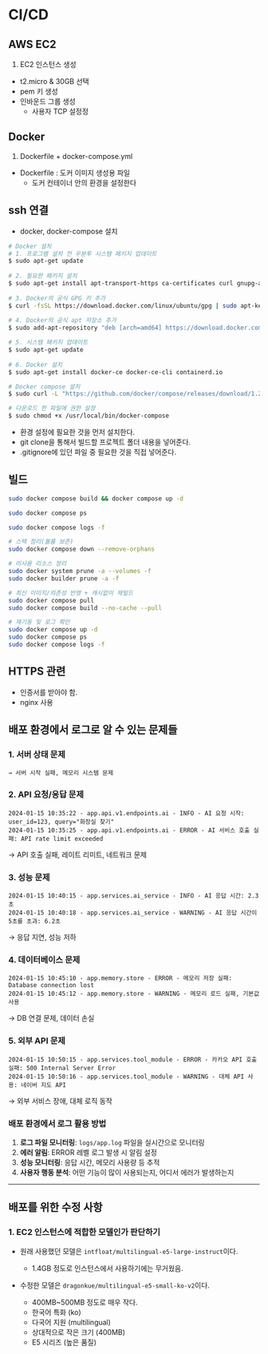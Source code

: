 # CI/CD

## AWS EC2

1. EC2 인스턴스 생성

- t2.micro & 30GB 선택
- pem 키 생성
- 인바운드 그룹 생성
    - 사용자 TCP 설정정

## Docker

1. Dockerfile + docker-compose.yml

- Dockerfile : 도커 이미지 생성용 파일
    - 도커 컨테이너 안의 환경을 설정한다

## ssh 연결

- docker, docker-compose 설치

```bash
# Docker 설치
# 1. 프로그램 설치 전 우분투 시스템 패키지 업데이트
$ sudo apt-get update
 
# 2. 필요한 패키지 설치
$ sudo apt-get install apt-transport-https ca-certificates curl gnupg-agent software-properties-common
 
# 3. Docker의 공식 GPG 키 추가
$ curl -fsSL https://download.docker.com/linux/ubuntu/gpg | sudo apt-key add -
 
# 4. Docker의 공식 apt 저장소 추가
$ sudo add-apt-repository "deb [arch=amd64] https://download.docker.com/linux/ubuntu $(lsb_release -cs) stable"

# 5. 시스템 패키지 업데이트
$ sudo apt-get update
 
# 6. Docker 설치
$ sudo apt-get install docker-ce docker-ce-cli containerd.io

# Docker compose 설치
$ sudo curl -L "https://github.com/docker/compose/releases/download/1.27.4/docker-compose-$(uname -s)-$(uname -m)" -o /usr/local/bin/docker-compose

# 다운로드 한 파일에 권한 설정
$ sudo chmod +x /usr/local/bin/docker-compose
```

- 환경 설정에 필요한 것을 먼저 설치한다.
- git clone을 통해서 빌드할 프로젝트 폴더 내용을 넣어준다.
- .gitignore에 있던 파일 중 필요한 것을 직접 넣어준다.

## 빌드

```bash
sudo docker compose build && docker compose up -d

sudo docker compose ps

sudo docker compose logs -f
```

```bash
# 스택 정리(볼륨 보존)
sudo docker compose down --remove-orphans

# 미사용 리소스 정리
sudo docker system prune -a --volumes -f
sudo docker builder prune -a -f

# 최신 이미지/의존성 반영 + 캐시없이 재빌드
sudo docker compose pull
sudo docker compose build --no-cache --pull

# 재기동 및 로그 확인
sudo docker compose up -d
sudo docker compose ps
sudo docker compose logs -f
```

## HTTPS 관련

- 인증서를 받아야 함.
- nginx 사용

## 배포 환경에서 로그로 알 수 있는 문제들

### 1. **서버 상태 문제**
```
→ 서버 시작 실패, 메모리 시스템 문제
```

### 2. **API 요청/응답 문제**
```
2024-01-15 10:35:22 - app.api.v1.endpoints.ai - INFO - AI 요청 시작: user_id=123, query="화장실 찾기"
2024-01-15 10:35:25 - app.api.v1.endpoints.ai - ERROR - AI 서비스 호출 실패: API rate limit exceeded
```
→ API 호출 실패, 레이트 리미트, 네트워크 문제

### 3. **성능 문제**
```
2024-01-15 10:40:15 - app.services.ai_service - INFO - AI 응답 시간: 2.3초
2024-01-15 10:40:18 - app.services.ai_service - WARNING - AI 응답 시간이 5초를 초과: 6.2초
```
→ 응답 지연, 성능 저하

### 4. **데이터베이스 문제**
```
2024-01-15 10:45:10 - app.memory.store - ERROR - 메모리 저장 실패: Database connection lost
2024-01-15 10:45:12 - app.memory.store - WARNING - 메모리 로드 실패, 기본값 사용
```
→ DB 연결 문제, 데이터 손실

### 5. **외부 API 문제**
```
2024-01-15 10:50:15 - app.services.tool_module - ERROR - 카카오 API 호출 실패: 500 Internal Server Error
2024-01-15 10:50:16 - app.services.tool_module - WARNING - 대체 API 사용: 네이버 지도 API
```
→ 외부 서비스 장애, 대체 로직 동작

### 배포 환경에서 로그 활용 방법

1. **로그 파일 모니터링**: `logs/app.log` 파일을 실시간으로 모니터링
2. **에러 알림**: ERROR 레벨 로그 발생 시 알림 설정
3. **성능 모니터링**: 응답 시간, 메모리 사용량 등 추적
4. **사용자 행동 분석**: 어떤 기능이 많이 사용되는지, 어디서 에러가 발생하는지

---

## 배포를 위한 수정 사항

### 1\. EC2 인스턴스에 적합한 모델인가 판단하기

- 원래 사용했던 모델은 `intfloat/multilingual-e5-large-instruct`이다.
    - 1.4GB 정도로 인스턴스에서 사용하기에는 무거웠음.

- 수정한 모델은 `dragonkue/multilingual-e5-small-ko-v2`이다.
    - 400MB~500MB 정도로 매우 작다.
    - 한국어 특화 (ko)
    - 다국어 지원 (multilingual)
    - 상대적으로 작은 크기 (400MB)
    - E5 시리즈 (높은 품질)